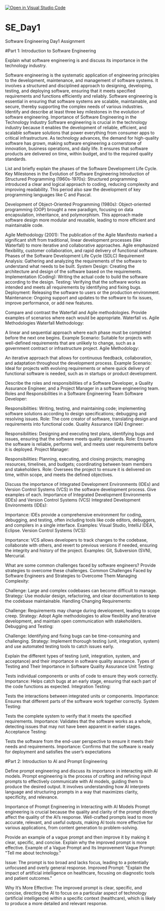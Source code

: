 [![Open in Visual Studio Code](https://classroom.github.com/assets/open-in-vscode-2e0aaae1b6195c2367325f4f02e2d04e9abb55f0b24a779b69b11b9e10269abc.svg)](https://classroom.github.com/online_ide?assignment_repo_id=15561696&assignment_repo_type=AssignmentRepo)
# SE_Day1
Software Engineering Day1 Assignment

#Part 1: Introduction to Software Engineering

Explain what software engineering is and discuss its importance in the technology industry.

Software engineering is the systematic application of engineering principles to the development, maintenance, and management of software systems. It involves a structured and disciplined approach to designing, developing, testing, and deploying software, ensuring that it meets specified requirements and functions efficiently and reliably. Software engineering is essential in ensuring that software systems are scalable, maintainable, and secure, thereby supporting the complex needs of various industries.
Identify and describe at least three key milestones in the evolution of software engineering.
Importance of Software Engineering in the Technology Industry
Software engineering is crucial in the technology industry because it enables the development of reliable, efficient, and scalable software solutions that power everything from consumer apps to critical infrastructure. As technology advances, the demand for high-quality software has grown, making software engineering a cornerstone of innovation, business operations, and daily life. It ensures that software products are delivered on time, within budget, and to the required quality standards.


List and briefly explain the phases of the Software Development Life Cycle.
Key Milestones in the Evolution of Software Engineering
Introduction of Structured Programming (1960s-1970s): Structured programming introduced a clear and logical approach to coding, reducing complexity and improving readability. This period also saw the development of key programming languages like C and Pascal.

Development of Object-Oriented Programming (1980s): Object-oriented programming (OOP) brought a new paradigm, focusing on data encapsulation, inheritance, and polymorphism. This approach made software design more modular and reusable, leading to more efficient and maintainable code.

Agile Methodology (2001): The publication of the Agile Manifesto marked a significant shift from traditional, linear development processes (like Waterfall) to more iterative and collaborative approaches. Agile emphasized flexibility, customer collaboration, and rapid delivery of functional software.
Phases of the Software Development Life Cycle (SDLC)
Requirement Analysis: Gathering and analyzing the requirements of the software to understand what needs to be built.
System Design: Creating the architecture and design of the software based on the requirements.
Implementation (Coding): Writing the actual code to build the software according to the design.
Testing: Verifying that the software works as intended and meets all requirements by identifying and fixing bugs.
Deployment: Releasing the software to users or the production environment.
Maintenance: Ongoing support and updates to the software to fix issues, improve performance, or add new features.

Compare and contrast the Waterfall and Agile methodologies. Provide examples of scenarios where each would be appropriate.
Waterfall vs. Agile Methodologies
Waterfall Methodology:

A linear and sequential approach where each phase must be completed before the next one begins.
Example Scenario: Suitable for projects with well-defined requirements that are unlikely to change, such as a government contract or infrastructure project.
Agile Methodology:

An iterative approach that allows for continuous feedback, collaboration, and adaptation throughout the development process.
Example Scenario: Ideal for projects with evolving requirements or where quick delivery of functional software is needed, such as in startups or product development.

Describe the roles and responsibilities of a Software Developer, a Quality Assurance Engineer, and a Project Manager in a software engineering team.
Roles and Responsibilities in a Software Engineering Team
Software Developer:

Responsibilities: Writing, testing, and maintaining code; implementing software solutions according to design specifications; debugging and resolving issues.
Role: The core creator of software, translating design and requirements into functional code.
Quality Assurance (QA) Engineer:

Responsibilities: Designing and executing test plans, identifying bugs and issues, ensuring that the software meets quality standards.
Role: Ensures the software is reliable, performs well, and meets user requirements before it is deployed.
Project Manager:

Responsibilities: Planning, executing, and closing projects; managing resources, timelines, and budgets; coordinating between team members and stakeholders.
Role: Oversees the project to ensure it is delivered on time, within scope, and meets the defined objectives.

Discuss the importance of Integrated Development Environments (IDEs) and Version Control Systems (VCS) in the software development process. Give examples of each.
Importance of Integrated Development Environments (IDEs) and Version Control Systems (VCS)
Integrated Development Environments (IDEs):

Importance: IDEs provide a comprehensive environment for coding, debugging, and testing, often including tools like code editors, debuggers, and compilers in a single interface.
Examples: Visual Studio, IntelliJ IDEA, Eclipse.
Version Control Systems (VCS):

Importance: VCS allows developers to track changes to the codebase, collaborate with others, and revert to previous versions if needed, ensuring the integrity and history of the project.
Examples: Git, Subversion (SVN), Mercurial.

What are some common challenges faced by software engineers? Provide strategies to overcome these challenges.
Common Challenges Faced by Software Engineers and Strategies to Overcome Them
Managing Complexity:

Challenge: Large and complex codebases can become difficult to manage.
Strategy: Use modular design, refactoring, and clear documentation to keep the codebase maintainable.
Handling Changing Requirements:

Challenge: Requirements may change during development, leading to scope creep.
Strategy: Adopt Agile methodologies to allow flexibility and iterative development, and maintain open communication with stakeholders.
Debugging and Testing:

Challenge: Identifying and fixing bugs can be time-consuming and challenging.
Strategy: Implement thorough testing (unit, integration, system) and use automated testing tools to catch issues early.

Explain the different types of testing (unit, integration, system, and acceptance) and their importance in software quality assurance.
Types of Testing and Their Importance in Software Quality Assurance
Unit Testing:

Tests individual components or units of code to ensure they work correctly.
Importance: Helps catch bugs at an early stage, ensuring that each part of the code functions as expected.
Integration Testing:

Tests the interactions between integrated units or components.
Importance: Ensures that different parts of the software work together correctly.
System Testing:

Tests the complete system to verify that it meets the specified requirements.
Importance: Validates that the software works as a whole, detecting issues that may not have been apparent in earlier stages.
Acceptance Testing:

Tests the software from the end-user perspective to ensure it meets their needs and requirements.
Importance: Confirms that the software is ready for deployment and satisfies the user’s expectations

#Part 2: Introduction to AI and Prompt Engineering


Define prompt engineering and discuss its importance in interacting with AI models.
Prompt engineering is the process of crafting and refining input prompts to effectively communicate with AI models, guiding them to produce the desired output. It involves understanding how AI interprets language and structuring prompts in a way that maximizes clarity, specificity, and relevance.

Importance of Prompt Engineering in Interacting with AI Models
Prompt engineering is crucial because the quality and clarity of the prompt directly affect the quality of the AI’s response. Well-crafted prompts lead to more accurate, relevant, and useful outputs, making AI tools more effective for various applications, from content generation to problem-solving.

Provide an example of a vague prompt and then improve it by making it clear, specific, and concise. Explain why the improved prompt is more effective.
Example of a Vague Prompt and Its Improvement
Vague Prompt: "Tell me about technology."

Issue: The prompt is too broad and lacks focus, leading to a potentially unfocused and overly general response.
Improved Prompt: "Explain the impact of artificial intelligence on healthcare, focusing on diagnostic tools and patient outcomes."

Why It’s More Effective: The improved prompt is clear, specific, and concise, directing the AI to focus on a particular aspect of technology (artificial intelligence) within a specific context (healthcare), which is likely to produce a more detailed and relevant response.
